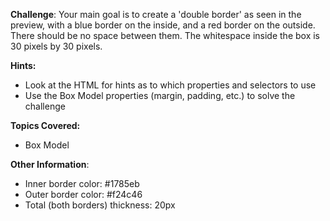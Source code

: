 **Challenge**:
Your main goal is to create a 'double border' as seen in the preview, with a blue border on the inside, and a red border on the outside. There should be no space between them. The whitespace inside the box is 30 pixels by 30 pixels.

**Hints:**

- Look at the HTML for hints as to which properties and selectors to use
- Use the Box Model properties (margin, padding, etc.) to solve the challenge

**Topics Covered:**

- Box Model

**Other Information**:

- Inner border color: #1785eb
- Outer border color: #f24c46
- Total (both borders) thickness: 20px
